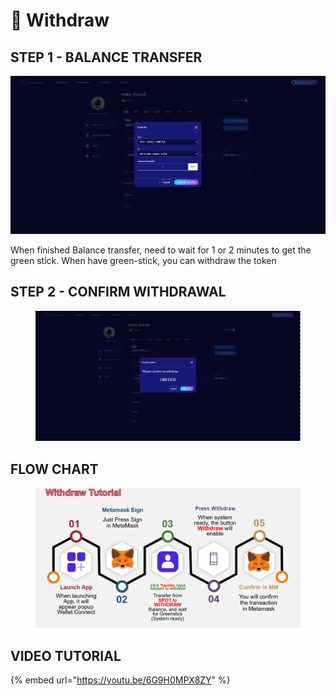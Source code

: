 # 💸 Withdraw

## STEP 1 - BALANCE TRANSFER

![](<../.gitbook/assets/image (5).png>)

When finished Balance transfer, need to wait for 1 or 2 minutes to get the green stick. When have green-stick, you can withdraw the token

## STEP 2 - CONFIRM WITHDRAWAL

<figure><img src="../.gitbook/assets/image (22).png" alt=""><figcaption></figcaption></figure>



## FLOW CHART

<figure><img src="../.gitbook/assets/image (9).png" alt=""><figcaption></figcaption></figure>

## VIDEO TUTORIAL

{% embed url="https://youtu.be/6G9H0MPX8ZY" %}

